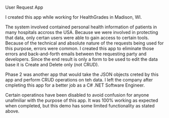 User Request App

I created this app while working for HealthGrades in Madison, WI.

The system involved contained personal health information of patients in many hospitals accross the USA.
Because we were involved in protecting that data, only certan users were able to gain access to certain tools.
Because of the technical and absolute nature of the requests being used for this purpose, errors were common.
I created this app to eliminate those errors and back-and-forth emails between the requesting party and developers.
Since the end result is only a form to be used to edit the data base it is Create and Delete only (not CRUD).

Phase 2 was another app that would take the JSON objects creted by this app and perform CRUD operations on teh data.
I left the company after cmpleting this app for a better job as a C# .NET Software Engineer.

Certain operatinos have been disabled to avoid confusion for anyone unafmiliar with the purpose of this app.
It was 100% working as expected when completed, but this demo has some limited functionality as stated above.
